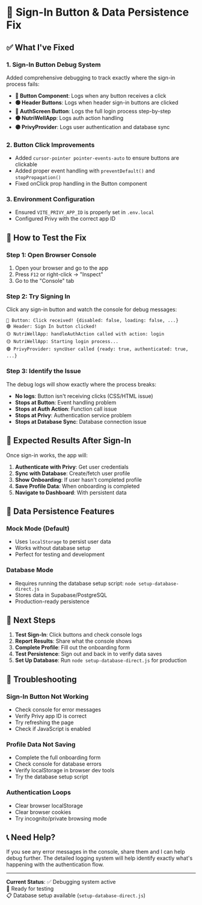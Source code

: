 # 🔧 Sign-In Button & Data Persistence Fix

## ✅ What I've Fixed

### 1. Sign-In Button Debug System
Added comprehensive debugging to track exactly where the sign-in process fails:

- **🔵 Button Component**: Logs when any button receives a click
- **🟢 Header Buttons**: Logs when header sign-in buttons are clicked
- **🔴 AuthScreen Button**: Logs the full login process step-by-step
- **🟡 NutriWellApp**: Logs auth action handling
- **🟣 PrivyProvider**: Logs user authentication and database sync

### 2. Button Click Improvements
- Added `cursor-pointer pointer-events-auto` to ensure buttons are clickable
- Added proper event handling with `preventDefault()` and `stopPropagation()`
- Fixed onClick prop handling in the Button component

### 3. Environment Configuration
- Ensured `VITE_PRIVY_APP_ID` is properly set in `.env.local`
- Configured Privy with the correct app ID

## 🧪 How to Test the Fix

### Step 1: Open Browser Console
1. Open your browser and go to the app
2. Press `F12` or right-click → "Inspect"
3. Go to the "Console" tab

### Step 2: Try Signing In
Click any sign-in button and watch the console for debug messages:

```
🔵 Button: Click received! {disabled: false, loading: false, ...}
🟢 Header: Sign In button clicked! 
🟡 NutriWellApp: handleAuthAction called with action: login
🟡 NutriWellApp: Starting login process...
🟣 PrivyProvider: syncUser called {ready: true, authenticated: true, ...}
```

### Step 3: Identify the Issue
The debug logs will show exactly where the process breaks:

- **No logs**: Button isn't receiving clicks (CSS/HTML issue)
- **Stops at Button**: Event handling problem
- **Stops at Auth Action**: Function call issue
- **Stops at Privy**: Authentication service problem
- **Stops at Database Sync**: Database connection issue

## 🔧 Expected Results After Sign-In

Once sign-in works, the app will:

1. **Authenticate with Privy**: Get user credentials
2. **Sync with Database**: Create/fetch user profile
3. **Show Onboarding**: If user hasn't completed profile
4. **Save Profile Data**: When onboarding is completed
5. **Navigate to Dashboard**: With persistent data

## 🎯 Data Persistence Features

### Mock Mode (Default)
- Uses `localStorage` to persist user data
- Works without database setup
- Perfect for testing and development

### Database Mode
- Requires running the database setup script: `node setup-database-direct.js`
- Stores data in Supabase/PostgreSQL
- Production-ready persistence

## 🚀 Next Steps

1. **Test Sign-In**: Click buttons and check console logs
2. **Report Results**: Share what the console shows
3. **Complete Profile**: Fill out the onboarding form
4. **Test Persistence**: Sign out and back in to verify data saves
5. **Set Up Database**: Run `node setup-database-direct.js` for production

## 🐛 Troubleshooting

### Sign-In Button Not Working
- Check console for error messages
- Verify Privy app ID is correct
- Try refreshing the page
- Check if JavaScript is enabled

### Profile Data Not Saving
- Complete the full onboarding form
- Check console for database errors
- Verify localStorage in browser dev tools
- Try the database setup script

### Authentication Loops
- Clear browser localStorage
- Clear browser cookies
- Try incognito/private browsing mode

## 📞 Need Help?

If you see any error messages in the console, share them and I can help debug further. The detailed logging system will help identify exactly what's happening with the authentication flow.

---

**Current Status**: 
✅ Debugging system active  
🔄 Ready for testing  
📋 Database setup available (`setup-database-direct.js`) 